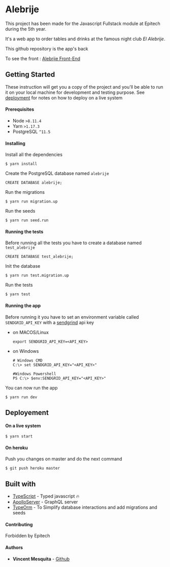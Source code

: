 # Alebrije

This project has been made for the Javascript Fullstack module at Epitech during the 5th year.

It's a web app to order tables and drinks at the famous night club _El Alebrije_.

This github repository is the app's back

To see the front : [Alebrije Front-End](https://github.com/benjyup/Alebrije-front)

## Getting Started
These instruction will get you a copy of the project and you'll be able to run it on your local machine for development and testing purpose. See [deployment](#deployement) for notes on how to deploy on a live system

#### Prerequisites

* Node `>8.11.4`
* Yarn `>1.17.3`
* PostgreSQL `^11.5`

#### Installing
Install all the dependencies
```
$ yarn install
```

Create the PostgreSQL database named `alebrije`
```postgres-sql
CREATE DATABASE alebrije;
```

Run the migrations
```
$ yarn run migration.up
```

Run the seeds
```
$ yarn run seed.run
```

#### Running the tests

Before running all the tests you have to create a database named `test_alebrije`
```postgres-sql
CREATE DATABASE test_alebrije;
```

Init the database
```
$ yarn run test.migration.up
```

Run the tests
```
$ yarn test
```

#### Running the app
Before running it you have to set an environment variable called `SENDGRID_API_KEY` with a [sendgrind](https://sendgrid.com/) api key

* on MACOS/Linux
    ```
    export SENDGRID_API_KEY=<API_KEY>
    ```
* on Windows
    ```
    # Windows CMD
    C:\> set SENDGRID_API_KEY="<API_KEY>"
    
    #Windows Powershell
    PS C:\> $env:SENDGRID_API_KEY="<API_KEY>"
    ```
You can now run the app
```
$ yarn run dev
```

## Deployement
#### On a live system
```
$ yarn start
```

#### On heroku
Push you changes on master and do the next command
```
$ git push heroku master
```

## Built with
* [TypeScript](https://www.typescriptlang.org/) - Typed javascript :fire:
* [ApolloServer](https://www.apollographql.com/docs/apollo-server/) - GraphQL server
* [TypeOrm](https://typeorm.io/#/) - To Simplify database interactions and add migrations and seeds

#### Contributing
Forbidden by Epitech

#### Authors
* **Vincent Mesquita** - [Github](https://github.com/My42)
